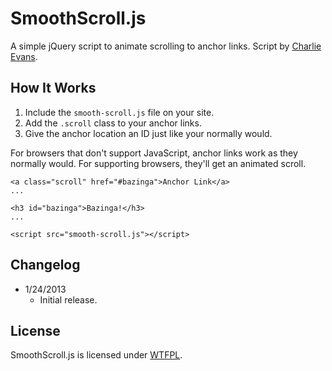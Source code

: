 # SmoothScroll.js
A simple jQuery script to animate scrolling to anchor links. Script by [Charlie Evans](http://www.sycha.com/jquery-smooth-scrolling-internal-anchor-links).

## How It Works
1. Include the `smooth-scroll.js` file on your site.
2. Add the `.scroll` class to your anchor links.
3. Give the anchor location an ID just like your normally would.

For browsers that don't support JavaScript, anchor links work as they normally would. For supporting browsers, they'll get an animated scroll.

    <a class="scroll" href="#bazinga">Anchor Link</a>
    ...

    <h3 id="bazinga">Bazinga!</h3>
    ...

    <script src="smooth-scroll.js"></script>

## Changelog
* 1/24/2013
  * Initial release.

## License
SmoothScroll.js is licensed under [WTFPL](http://www.wtfpl.net/).
